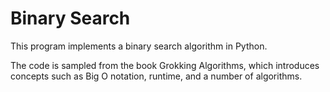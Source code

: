 # Binary Search

This program implements a binary search algorithm in Python.

The code is sampled from the book Grokking Algorithms, which introduces concepts such as Big O notation, runtime, and a number of algorithms.